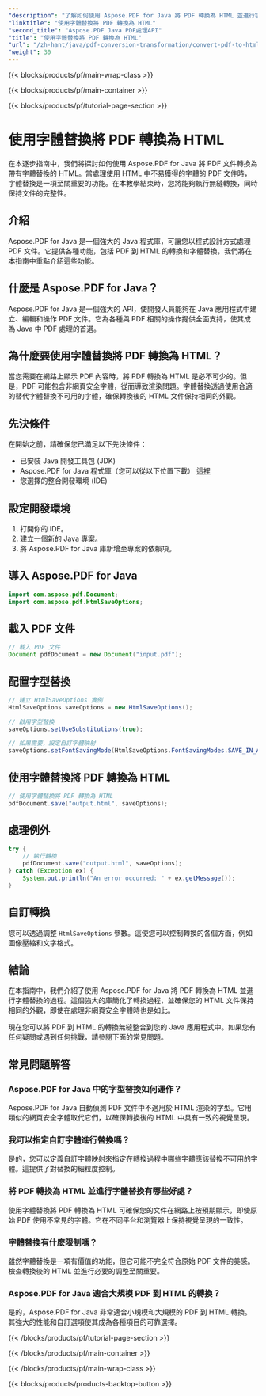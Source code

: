 ```yaml
---
"description": "了解如何使用 Aspose.PDF for Java 將 PDF 轉換為 HTML 並進行字體替換。具有原始程式碼的逐步指南，可實現無縫轉換。立即優化您的網站內容！"
"linktitle": "使用字體替換將 PDF 轉換為 HTML"
"second_title": "Aspose.PDF Java PDF處理API"
"title": "使用字體替換將 PDF 轉換為 HTML"
"url": "/zh-hant/java/pdf-conversion-transformation/convert-pdf-to-html-with-font-substitution/"
"weight": 30
---
```


{{< blocks/products/pf/main-wrap-class >}}

{{< blocks/products/pf/main-container >}}

{{< blocks/products/pf/tutorial-page-section >}}

# 使用字體替換將 PDF 轉換為 HTML


在本逐步指南中，我們將探討如何使用 Aspose.PDF for Java 將 PDF 文件轉換為帶有字體替換的 HTML。當處理使用 HTML 中不易獲得的字體的 PDF 文件時，字體替換是一項至關重要的功能。在本教學結束時，您將能夠執行無縫轉換，同時保持文件的完整性。

## 介紹

Aspose.PDF for Java 是一個強大的 Java 程式庫，可讓您以程式設計方式處理 PDF 文件。它提供各種功能，包括 PDF 到 HTML 的轉換和字體替換，我們將在本指南中重點介紹這些功能。

## 什麼是 Aspose.PDF for Java？

Aspose.PDF for Java 是一個強大的 API，使開發人員能夠在 Java 應用程式中建立、編輯和操作 PDF 文件。它為各種與 PDF 相關的操作提供全面支持，使其成為 Java 中 PDF 處理的首選。

## 為什麼要使用字體替換將 PDF 轉換為 HTML？

當您需要在網路上顯示 PDF 內容時，將 PDF 轉換為 HTML 是必不可少的。但是，PDF 可能包含非網頁安全字體，從而導致渲染問題。字體替換透過使用合適的替代字體替換不可用的字體，確保轉換後的 HTML 文件保持相同的外觀。

## 先決條件

在開始之前，請確保您已滿足以下先決條件：

- 已安裝 Java 開發工具包 (JDK)
- Aspose.PDF for Java 程式庫（您可以從以下位置下載） [這裡](https://releases.aspose.com/pdf/java/)
- 您選擇的整合開發環境 (IDE)

## 設定開發環境

1. 打開你的 IDE。
2. 建立一個新的 Java 專案。
3. 將 Aspose.PDF for Java 庫新增至專案的依賴項。

## 導入 Aspose.PDF for Java

```java
import com.aspose.pdf.Document;
import com.aspose.pdf.HtmlSaveOptions;
```

## 載入 PDF 文件

```java
// 載入 PDF 文件
Document pdfDocument = new Document("input.pdf");
```

## 配置字型替換

```java
// 建立 HtmlSaveOptions 實例
HtmlSaveOptions saveOptions = new HtmlSaveOptions();

// 啟用字型替換
saveOptions.setUseSubstitutions(true);

// 如果需要，設定自訂字體映射
saveOptions.setFontSavingMode(HtmlSaveOptions.FontSavingModes.SAVE_IN_ALL_FORMATS);
```

## 使用字體替換將 PDF 轉換為 HTML

```java
// 使用字體替換將 PDF 轉換為 HTML
pdfDocument.save("output.html", saveOptions);
```

## 處理例外

```java
try {
    // 執行轉換
    pdfDocument.save("output.html", saveOptions);
} catch (Exception ex) {
    System.out.println("An error occurred: " + ex.getMessage());
}
```

## 自訂轉換

您可以透過調整 `HtmlSaveOptions` 參數。這使您可以控制轉換的各個方面，例如圖像壓縮和文字格式。

## 結論

在本指南中，我們介紹了使用 Aspose.PDF for Java 將 PDF 轉換為 HTML 並進行字體替換的過程。這個強大的庫簡化了轉換過程，並確保您的 HTML 文件保持相同的外觀，即使在處理非網頁安全字體時也是如此。

現在您可以將 PDF 到 HTML 的轉換無縫整合到您的 Java 應用程式中。如果您有任何疑問或遇到任何挑戰，請參閱下面的常見問題。

## 常見問題解答

### Aspose.PDF for Java 中的字型替換如何運作？

Aspose.PDF for Java 自動偵測 PDF 文件中不適用於 HTML 渲染的字型。它用類似的網頁安全字體取代它們，以確保轉換後的 HTML 中具有一致的視覺呈現。

### 我可以指定自訂字體進行替換嗎？

是的，您可以定義自訂字體映射來指定在轉換過程中哪些字體應該替換不可用的字體。這提供了對替換的細粒度控制。

### 將 PDF 轉換為 HTML 並進行字體替換有哪些好處？

使用字體替換將 PDF 轉換為 HTML 可確保您的文件在網路上按預期顯示，即使原始 PDF 使用不常見的字體。它在不同平台和瀏覽器上保持視覺呈現的一致性。

### 字體替換有什麼限制嗎？

雖然字體替換是一項有價值的功能，但它可能不完全符合原始 PDF 文件的美感。檢查轉換後的 HTML 並進行必要的調整至關重要。

### Aspose.PDF for Java 適合大規模 PDF 到 HTML 的轉換？

是的，Aspose.PDF for Java 非常適合小規模和大規模的 PDF 到 HTML 轉換。其強大的性能和自訂選項使其成為各種項目的可靠選擇。

{{< /blocks/products/pf/tutorial-page-section >}}

{{< /blocks/products/pf/main-container >}}

{{< /blocks/products/pf/main-wrap-class >}}

{{< blocks/products/products-backtop-button >}}